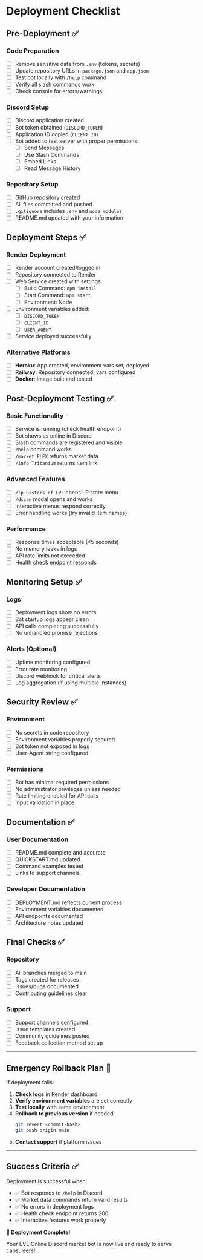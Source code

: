 # Deployment Checklist

## Pre-Deployment ✅

### Code Preparation
- [ ] Remove sensitive data from `.env` (tokens, secrets)
- [ ] Update repository URLs in `package.json` and `app.json`
- [ ] Test bot locally with `/help` command
- [ ] Verify all slash commands work
- [ ] Check console for errors/warnings

### Discord Setup
- [ ] Discord application created
- [ ] Bot token obtained (`DISCORD_TOKEN`)
- [ ] Application ID copied (`CLIENT_ID`)
- [ ] Bot added to test server with proper permissions:
  - [ ] Send Messages
  - [ ] Use Slash Commands  
  - [ ] Embed Links
  - [ ] Read Message History

### Repository Setup
- [ ] GitHub repository created
- [ ] All files committed and pushed
- [ ] `.gitignore` includes `.env` and `node_modules`
- [ ] README.md updated with your information

## Deployment Steps ✅

### Render Deployment
- [ ] Render account created/logged in
- [ ] Repository connected to Render
- [ ] Web Service created with settings:
  - [ ] Build Command: `npm install`
  - [ ] Start Command: `npm start`
  - [ ] Environment: Node
- [ ] Environment variables added:
  - [ ] `DISCORD_TOKEN`
  - [ ] `CLIENT_ID`
  - [ ] `USER_AGENT`
- [ ] Service deployed successfully

### Alternative Platforms
- [ ] **Heroku**: App created, environment vars set, deployed
- [ ] **Railway**: Repository connected, vars configured
- [ ] **Docker**: Image built and tested

## Post-Deployment Testing ✅

### Basic Functionality
- [ ] Service is running (check health endpoint)
- [ ] Bot shows as online in Discord
- [ ] Slash commands are registered and visible
- [ ] `/help` command works
- [ ] `/market PLEX` returns market data
- [ ] `/info Tritanium` returns item link

### Advanced Features
- [ ] `/lp Sisters of EVE` opens LP store menu
- [ ] `/dscan` modal opens and works
- [ ] Interactive menus respond correctly
- [ ] Error handling works (try invalid item names)

### Performance
- [ ] Response times acceptable (<5 seconds)
- [ ] No memory leaks in logs
- [ ] API rate limits not exceeded
- [ ] Health check endpoint responds

## Monitoring Setup ✅

### Logs
- [ ] Deployment logs show no errors
- [ ] Bot startup logs appear clean
- [ ] API calls completing successfully
- [ ] No unhandled promise rejections

### Alerts (Optional)
- [ ] Uptime monitoring configured
- [ ] Error rate monitoring
- [ ] Discord webhook for critical alerts
- [ ] Log aggregation (if using multiple instances)

## Security Review ✅

### Environment
- [ ] No secrets in code repository
- [ ] Environment variables properly secured
- [ ] Bot token not exposed in logs
- [ ] User-Agent string configured

### Permissions
- [ ] Bot has minimal required permissions
- [ ] No administrator privileges unless needed
- [ ] Rate limiting enabled for API calls
- [ ] Input validation in place

## Documentation ✅

### User Documentation
- [ ] README.md complete and accurate
- [ ] QUICKSTART.md updated
- [ ] Command examples tested
- [ ] Links to support channels

### Developer Documentation
- [ ] DEPLOYMENT.md reflects current process
- [ ] Environment variables documented
- [ ] API endpoints documented
- [ ] Architecture notes updated

## Final Checks ✅

### Repository
- [ ] All branches merged to main
- [ ] Tags created for releases
- [ ] Issues/bugs documented
- [ ] Contributing guidelines clear

### Support
- [ ] Support channels configured
- [ ] Issue templates created
- [ ] Community guidelines posted
- [ ] Feedback collection method set up

---

## Emergency Rollback Plan 🚨

If deployment fails:

1. **Check logs** in Render dashboard
2. **Verify environment variables** are set correctly
3. **Test locally** with same environment
4. **Rollback to previous version** if needed:
   ```bash
   git revert <commit-hash>
   git push origin main
   ```
5. **Contact support** if platform issues

---

## Success Criteria ✅

Deployment is successful when:
- ✅ Bot responds to `/help` in Discord
- ✅ Market data commands return valid results  
- ✅ No errors in deployment logs
- ✅ Health check endpoint returns 200
- ✅ Interactive features work properly

**🎉 Deployment Complete!** 

Your EVE Online Discord market bot is now live and ready to serve capsuleers!